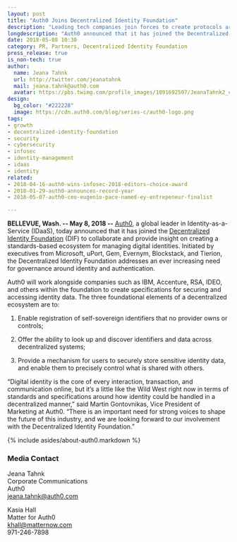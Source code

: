 ```yaml
---
layout: post
title: "Auth0 Joins Decentralized Identity Foundation"
description: "Leading tech companies join forces to create protocols around identity data"
longdescription: "Auth0 announced that it has joined the Decentralized Identity Foundation, joining companies such as IBM, Accenture, RSA, IDEO, and others, to collaborate and provide insight on creating a standards-based ecosystem for managing digital identities."
date: 2018-05-08 10:30
category: PR, Partners, Decentralized Identity Foundation
press_release: true
is_non-tech: true
author:
  name: Jeana Tahnk
  url: http://twitter.com/jeanatahnk
  mail: jeana.tahnk@auth0.com
  avatar: https://pbs.twimg.com/profile_images/1891692507/JeanaTahnk2_crop_400x400.jpg
design:
  bg_color: "#222228"
  image: https://cdn.auth0.com/blog/series-c/auth0-logo.png
tags:
- growth
- decentralized-identity-foundation
- security
- cybersecurity
- infosec
- identity-management
- idaas
- identity
related:
- 2018-04-16-auth0-wins-infosec-2018-editors-choice-award
- 2018-01-29-auth0-announces-record-year
- 2018-05-07-auth0-ceo-eugenio-pace-named-ey-entrepeneur-finalist

---
```


**BELLEVUE, Wash. -- May 8, 2018 --** [Auth0](https://auth0.com/), a global leader in Identity-as-a-Service (IDaaS), today announced that it has joined the [Decentralized Identity Foundation](http://identity.foundation/) (DIF) to collaborate and provide insight on creating a standards-based ecosystem for managing digital identities. Initiated by executives from Microsoft, uPort, Gem, Evernym, Blockstack, and Tierion, the Decentralized Identity Foundation addresses an ever increasing need for governance around identity and authentication. 

Auth0 will work alongside companies such as IBM, Accenture, RSA, IDEO, and others within the foundation to create specifications for securing and accessing identity data. The three foundational elements of a decentralized ecosystem are to:

1) Enable registration of self-sovereign identifiers that no provider owns or controls; 

2) Offer the ability to look up and discover identifiers and data across decentralized systems; 

3) Provide a mechanism for users to securely store sensitive identity data, and enable them to precisely control what is shared with others.

“Digital identity is the core of every interaction, transaction, and communication online, but it’s a little like the Wild West right now in terms of standards and specifications around how identity could be handled in a decentralized manner,” said Martin Gontovnikas, Vice President of Marketing at Auth0. “There is an important need for strong voices to shape the future of this industry, and we are looking forward to our involvement with the Decentralized Identity Foundation.” 
  
{% include asides/about-auth0.markdown %}

### Media Contact

Jeana Tahnk<br>
Corporate Communications<br>
Auth0<br>
[jeana.tahnk@auth0.com](mailto:jeana.tahnk@auth0.com)

Kasia Hall<br>
Matter for Auth0<br>
[khall@matternow.com](mailto:khall@matternow.com)<br>
971-246-7898
